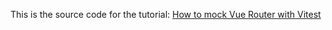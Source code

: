 This is the source code for the tutorial:
[How to mock Vue Router with Vitest](https://runthatline.com/vitest-mock-vue-router/)
